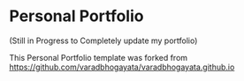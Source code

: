 # Personal Portfolio 
(Still in Progress to Completely update my portfolio)

This Personal Portfolio template was forked from https://github.com/varadbhogayata/varadbhogayata.github.io
